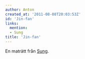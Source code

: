 ```yaml
---
author: Anton
created_at: '2011-08-08T20:03:53Z'
id: 'Jin-fan'
links:
  mention:
  - Sung
title: 'Jin-fan'
---
```


En maträtt från [Sung].

  [Sung]: Sung
